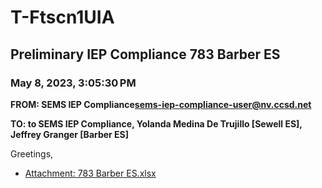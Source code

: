 # T-Ftscn1UIA
## Preliminary IEP Compliance 783 Barber ES
### May 8, 2023, 3:05:30 PM
**FROM: SEMS IEP Compliance<sems-iep-compliance-user@nv.ccsd.net>**

**TO: to SEMS IEP Compliance, Yolanda Medina De Trujillo [Sewell ES], Jeffrey Granger [Barber ES]**


Greetings, 





* [Attachment: 783 Barber ES.xlsx](T-Ftscn1UIA-attachment-1.xlsx)
